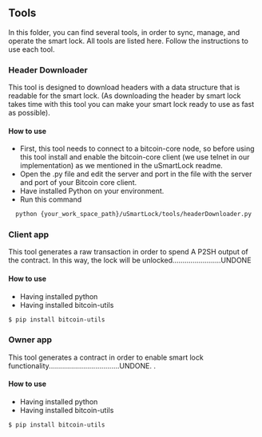 ## Tools

In this folder, you can find several tools, in order to sync, manage, and operate the smart lock. All tools are listed here. Follow the instructions to use each tool.

###  Header Downloader
This tool is designed to download headers with a data structure that is readable for the smart lock. (As downloading the header by smart lock takes time with this tool you can make your smart lock ready to use as fast as possible).

#### How to use
- First, this tool needs to connect to a bitcoin-core node, so before using this tool install and enable the bitcoin-core client (we use telnet in our implementation) as we mentioned in the uSmartLock readme.
- Open the .py file and edit the server and port in the file with the server and port of your Bitcoin core client.
- Have installed Python on your environment.
- Run this command
```sh
  python {your_work_space_path}/uSmartLock/tools/headerDownloader.py
```
###  Client app
This tool generates a raw transaction in order to spend A P2SH output of the contract. In this way, the lock will be unlocked........................UNDONE

#### How to use
- Having installed python
- Having installed bitcoin-utils
```sh
$ pip install bitcoin-utils
```
  


###  Owner app
This tool generates a contract in order to enable smart lock functionality...................................UNDONE.
.
#### How to use
- Having installed python
- Having installed bitcoin-utils
```sh
$ pip install bitcoin-utils
```

